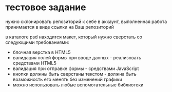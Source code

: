 # тестовое задание

нужно склонировать репозиторий к себе в аккаунт, выполненная работа принимается в виде ссылки на Ваш репозиторий

в каталоге psd находится макет, который нужно сверстать со следующими требованиями:

* блочная верстка в HTML5
* валидация полей формы при вводе данных - реализовать средствами HTML5
* валидация при отправке формы - средствами JavaScript
* кнопки должны быть сверстаны текстом - должна быть возможность его менять без изменений графики
* можно использовать любые вспомогательные библиотеки
